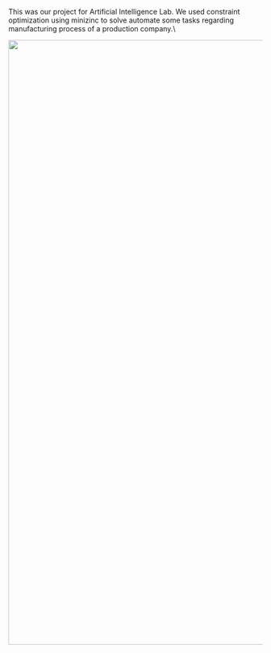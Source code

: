 
This was our project for Artificial Intelligence Lab. We used constraint optimization using minizinc to solve automate some tasks regarding manufacturing process of a production company.\


<img src="https://github.com/Zedd1558/Automated-Factory-Management-System-Delicia-Foods-Ltd./blob/master/FireShotm.png?raw=true" width="1200" />
